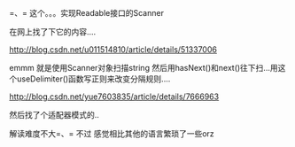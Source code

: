 =、=   这个。。。实现Readable接口的Scanner

在网上找了下它的内容....

http://blog.csdn.net/u011514810/article/details/51337006

emmm  就是使用Scanner对象扫描string 然后用hasNext()和next()往下扫...用这个useDelimiter()函数写正则来改变分隔规则....

 http://blog.csdn.net/yue7603835/article/details/7666963

然后找了个适配器模式的..

解读难度不大=、=   不过  感觉相比其他的语言繁琐了一些orz